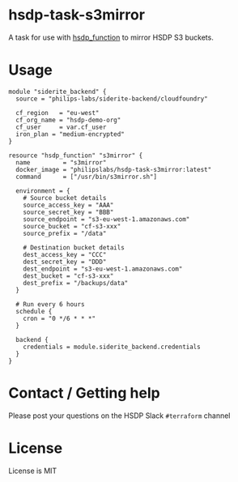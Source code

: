 # hsdp-task-s3mirror

A task for use with [hsdp_function](https://registry.terraform.io/providers/philips-software/hsdp/latest/docs/resources/function) to mirror HSDP S3 buckets.

# Usage

```hcl
module "siderite_backend" {
  source = "philips-labs/siderite-backend/cloudfoundry"

  cf_region   = "eu-west"
  cf_org_name = "hsdp-demo-org"
  cf_user     = var.cf_user
  iron_plan = "medium-encrypted"
}

resource "hsdp_function" "s3mirror" {
  name         = "s3mirror"
  docker_image = "philipslabs/hsdp-task-s3mirror:latest"
  command      = ["/usr/bin/s3mirror.sh"]

  environment = {
    # Source bucket details
    source_access_key = "AAA"
    source_secret_key = "BBB"
    source_endpoint = "s3-eu-west-1.amazonaws.com"
    source_bucket = "cf-s3-xxx"
    source_prefix = "/data"

    # Destination bucket details
    dest_access_key = "CCC"
    dest_secret_key = "DDD"
    dest_endpoint = "s3-eu-west-1.amazonaws.com"
    dest_bucket = "cf-s3-xxx"
    dest_prefix = "/backups/data"
  }

  # Run every 6 hours
  schedule {
    cron = "0 */6 * * *"
  }

  backend {
    credentials = module.siderite_backend.credentials
  }
}
```

# Contact / Getting help

Please post your questions on the HSDP Slack `#terraform` channel

# License

License is MIT

